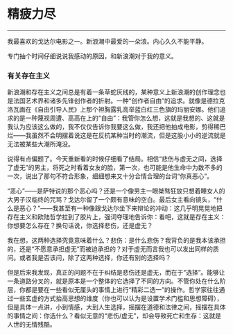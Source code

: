 # 精疲力尽

---

我最喜欢的戈达尔电影之一。新浪潮中最爱的一朵浪。内心久久不能平静。

专门抽个时间仔细说说我感动的原因，和新浪潮对于我的意义。

### 有关存在主义

新浪潮和存在主义之间总是有着一条草蛇灰线的，某种意义上新浪潮的创作理念也是法国艺术界和诸多先锋创作者的折射。一种“创作者自由”的追求。就像是德拉克洛瓦画在《自由引导人民》上那个袒胸露乳高举蓝白红三色旗的玛丽安娜。他们追求的是一种蔑视周遭、高高在上的“自由”：我管你怎么想，这就是我想的、这就是我认为应该这么做的，我不仅仅告诉你我要这么做，我还把他拍成电影，剪得稀巴烂——我虽然不会明摆着说这是在反抗某种当时的潮流，但是这股小小的逆流就是无法被某些大潮所淹没。

说得有点偏题了。今天重新看的时候仔细看了结局。相信“悲伤与虚无之间，选择了虚无”的男主，将死之时看着女友的脸，第一次，也可能是他生命中为数不多的一次，说出了那句不符合形象，细细想来又十分合情合理的台词“你真恶心”。

“恶心”——是萨特说的那个恶心吗？还是一个像男主一眼桀骜狂放只想着睡女人的大男子汉临终的咒骂？戈达尔留了一个颇有意味的空白。最后女主看向镜头，“什么是恶心？”——我甚至有一种像跟戈达尔坐下来辩论的冲动：这几乎明晃晃地把存在主义和欧陆哲学拉到了胶片上，强词夺理地告诉你：看吧，这就是存在主义：你想要怎么存在？换句话说，你选择悲伤，还是虚无？

我在想，这两种选择究竟意味着什么？悲伤：是什么悲伤？我背负的是我本该承担的，还是“不愿意承担虚无”而被迫承担的？对于虚无而言我也可以发出同样的质问。或者我是否该问，除了这两种选择，你还有别的选择吗？

但是后来我发现，真正的问题不在于纠结是悲伤还是虚无，而在于“选择”。能够让一条道路分叉的，就是原本是一个整体的它选择了不同的方向。不管你处在什么阶层，你都是要在一些看似无厘头的事情上进行“精彩二选一”的操作。哲学家往往通过一些玄虚的方式抬高思想的维度（你也可以认为是设置学术门槛和思想障碍），但是具体一点讲，小到情感，大到人生选择，摇摆在道德和法律之间，摇摆在具体的事情之间：你选什么？看似无意的“悲伤/虚无”，却会导致死亡和生存：这就是人世的无情残酷。

